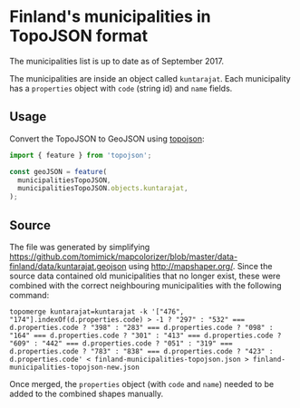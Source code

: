# Finland's municipalities in TopoJSON format

The municipalities list is up to date as of September 2017.

The municipalities are inside an object called `kuntarajat`. Each municipality
has a `properties` object with `code` (string id) and `name` fields.

## Usage

Convert the TopoJSON to GeoJSON using [topojson](https://github.com/topojson/topojson):

```js
import { feature } from 'topojson';

const geoJSON = feature(
  municipalitiesTopoJSON,
  municipalitiesTopoJSON.objects.kuntarajat,
);
```

## Source

The file was generated by simplifying https://github.com/tomimick/mapcolorizer/blob/master/data-finland/data/kuntarajat.geojson
using http://mapshaper.org/. Since the source data contained old municipalities
that no longer exist, these were combined with the correct neighbouring
municipalities with the following command:

```
topomerge kuntarajat=kuntarajat -k '["476", "174"].indexOf(d.properties.code) > -1 ? "297" : "532" === d.properties.code ? "398" : "283" === d.properties.code ? "098" : "164" === d.properties.code ? "301" : "413" === d.properties.code ? "609" : "442" === d.properties.code ? "051" : "319" === d.properties.code ? "783" : "838" === d.properties.code ? "423" : d.properties.code' < finland-municipalities-topojson.json > finland-municipalities-topojson-new.json
```

Once merged, the `properties` object (with `code` and `name`) needed to be added
to the combined shapes manually.
